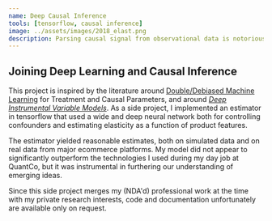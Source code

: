 ```yaml
---
name: Deep Causal Inference
tools: [tensorflow, causal inference]
image: ../assets/images/2018_elast.png
description: Parsing causal signal from observational data is notoriously difficult. This project attempts to get good estimates for price elasticity of demand in a setting typical for ecommerce and retail. 
---
```


## Joining Deep Learning and Causal Inference
This project is inspired by the literature around [Double/Debiased Machine Learning](https://arxiv.org/abs/1608.00060) for Treatment and Causal Parameters, and around [*Deep Instrumental Variable Models*](https://arxiv.org/abs/1612.09596). As a side project, I implemented an estimator in tensorflow that used a wide and deep neural network both for controlling confounders and estimating elasticity as a function of product features.

The estimator yielded reasonable estimates, both on simulated data and on real data from major ecommerce platforms. My model did not appear to significantly outperform the technologies I used during my day job at QuantCo, but it was instrumental in furthering our understanding of emerging ideas.

Since this side project merges my (NDA'd) professional work at the time with my private research interests, code and documentation unfortunately are available only on request.
